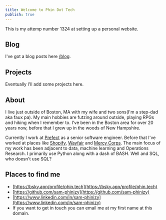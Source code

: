 ```yaml
---
title: Welcome to Phin Dot Tech
publish: true
---
```


This is my attemp number 1324 at setting up a personal website.

## Blog

I've got a blog posts here [/blog](/blog).

## Projects

Eventually I'll add some projects here.

## About

I live just outside of Boston, MA with my wife and two sons(I'm a step-dad aka faux pa). My main hobbies are futzing around outside, playing RPGs and hiking when I remember to. I've been in the Boston area for over 20 years now, before that I grew up in the woods of New Hampshire.

Currently I work at [Prefect](https://www.prefect.io) as a senior software engineer. Before that I've worked at places like [Shopify](https://www.shopify.com), [Wayfair](https://www.wayfair.com) and [Mercy Corps](https://www.mercycorps.org). The main focus of my work has been adjacent to data, machine learning and Operations Research. I primarily use Python along with a dash of BASH. Well and SQL, who doesn't use SQL?

## Places to find me
- [https://bsky.app/profile/phin.tech](https://bsky.app/profile/phin.tech)
- [https://github.com/sam-phinizy](https://github.com/sam-phinizy)
- [https://www.linkedin.com/in/sam-phinizy](https://www.linkedin.com/in/sam-phinizy)
- If you want to get in touch you can email me at my first name at this domain.
